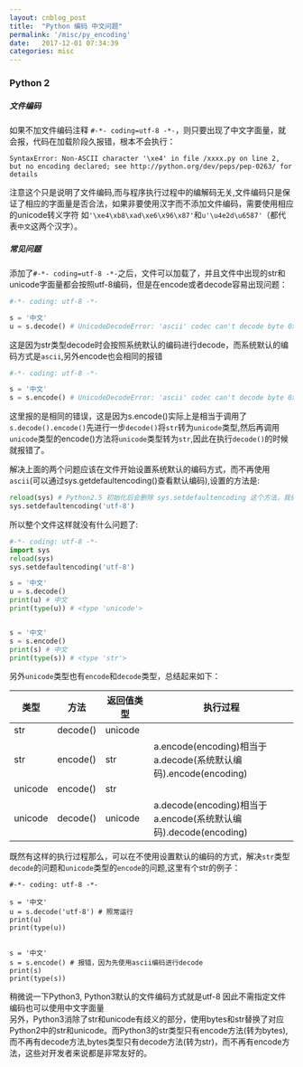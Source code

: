```yaml
---
layout: cnblog_post
title:  "Python 编码 中文问题"
permalink: '/misc/py_encoding'
date:   2017-12-01 07:34:39
categories: misc
---
```



### Python 2

##### 文件编码

如果不加文件编码注释 `#-*- coding=utf-8 -*-`，则只要出现了中文字面量，就会报，代码在加载阶段久报错，根本不会执行：

```
SyntaxError: Non-ASCII character '\xe4' in file /xxxx.py on line 2, but no encoding declared; see http://python.org/dev/peps/pep-0263/ for details
```

注意这个只是说明了文件编码,而与程序执行过程中的编解码无关,文件编码只是保证了相应的字面量是否合法，如果非要使用汉字而不添加文件编码，需要使用相应的unicode转义字符 如`'\xe4\xb8\xad\xe6\x96\x87'`和`u'\u4e2d\u6587'`（都代表`中文`这两个汉字）。

##### 常见问题

添加了`#-*- coding=utf-8 -*-`之后，文件可以加载了，并且文件中出现的str和unicode字面量都会按照utf-8编码，但是在encode或者decode容易出现问题：

```py
#-*- coding: utf-8 -*-

s = '中文'
u = s.decode() # UnicodeDecodeError: 'ascii' codec can't decode byte 0xe4 in position 0: ordinal not in range(128)
```

这是因为str类型decode时会按照系统默认的编码进行decode，而系统默认的编码方式是`ascii`,另外encode也会相同的报错

```py
#-*- coding: utf-8 -*-

s = '中文'
s = s.encode() # UnicodeDecodeError: 'ascii' codec can't decode byte 0xe4 in position 0: ordinal not in range(128)
```

这里报的是相同的错误，这是因为s.encode()实际上是相当于调用了`s.decode().encode()`先进行一步`decode()`将`str`转为`unicode`类型,然后再调用`unicode`类型的encode()方法将`unicode`类型转为`str`,因此在执行`decode()`的时候就报错了。

解决上面的两个问题应该在文件开始设置系统默认的编码方式，而不再使用`ascii`(可以通过sys.getdefaultencoding()查看默认编码),设置的方法是:

```py
reload(sys) # Python2.5 初始化后会删除 sys.setdefaultencoding 这个方法，我们需要重新载入
sys.setdefaultencoding('utf-8')
```

所以整个文件这样就没有什么问题了:

```py
#-*- coding: utf-8 -*-
import sys
reload(sys)
sys.setdefaultencoding('utf-8')

s = '中文'
u = s.decode()
print(u) # 中文
print(type(u)) # <type 'unicode'>


s = '中文'
s = s.encode()
print(s) # 中文
print(type(s)) # <type 'str'>
```

另外`unicode`类型也有`encode`和`decode`类型，总结起来如下：

| 类型 | 方法 | 返回值类型 | 执行过程 |
| -- | -- | -- | -- |
| str | decode() | unicode | |
| str | encode() | str | a.encode(encoding)相当于<br/>a.decode(系统默认编码).encode(encoding) |
| unicode | encode() | str | |
| unicode | decode() | unicode | a.decode(encoding)相当于<br/>a.encode(系统默认编码).decode(encoding) |

既然有这样的执行过程那么，可以在不使用设置默认的编码的方式，解决`str`类型`decode`的问题和`unicode`类型的`encode`的问题,这里有个str的例子：

```
#-*- coding: utf-8 -*-

s = '中文'
u = s.decode('utf-8') # 照常运行
print(u)
print(type(u))


s = '中文'
s = s.encode() # 报错，因为先使用ascii编码进行decode
print(s)
print(type(s))
```


稍微说一下Python3, Python3默认的文件编码方式就是utf-8 因此不需指定文件编码也可以使用中文字面量<br/>
另外，Python3消除了str和unicode有歧义的部分，使用bytes和str替换了对应Python2中的str和unicode。而Python3的str类型只有encode方法(转为bytes),而不再有decode方法,bytes类型只有decode方法(转为str)，而不再有encode方法，这些对开发者来说都是非常友好的。